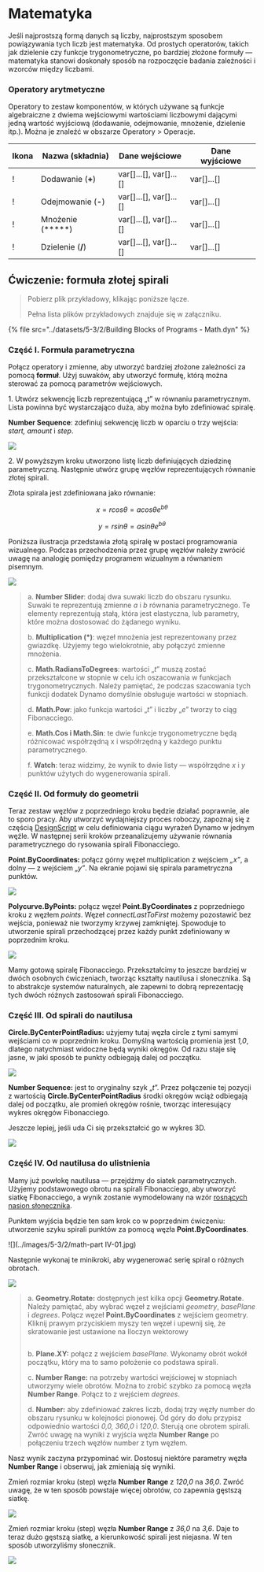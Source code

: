 # Matematyka

Jeśli najprostszą formą danych są liczby, najprostszym sposobem powiązywania tych liczb jest matematyka. Od prostych operatorów, takich jak dzielenie czy funkcje trygonometryczne, po bardziej złożone formuły — matematyka stanowi doskonały sposób na rozpoczęcie badania zależności i wzorców między liczbami.

### Operatory arytmetyczne

Operatory to zestaw komponentów, w których używane są funkcje algebraiczne z dwiema wejściowymi wartościami liczbowymi dającymi jedną wartość wyjściową (dodawanie, odejmowanie, mnożenie, dzielenie itp.). Można je znaleźć w obszarze Operatory > Operacje.

| Ikona                                                  | Nazwa (składnia)     | Dane wejściowe                     | Dane wyjściowe      |
| ----------------------------------------------------- | ----------------- | -------------------------- | ------------ |
| \![](<../images/5-1/addition(1)(1) (1) (1).jpg>)       | Dodawanie (**+**)       | var[]...[], var[]...[] | var[]...[] |
| \![](<../images/5-1/Subtraction(1)(1) (1) (1).jpg>)    | Odejmowanie (**-**)  | var[]...[], var[]...[] | var[]...[] |
| \![](<../images/5-1/Multiplication(1)(1) (1) (1).jpg>) | Mnożenie (*****) | var[]...[], var[]...[] | var[]...[] |
| \![](<../images/5-1/Division(1)(1) (1) (1).jpg>)       | Dzielenie (**/**)    | var[]...[], var[]...[] | var[]...[] |

## Ćwiczenie: formuła złotej spirali

> Pobierz plik przykładowy, klikając poniższe łącze.
>
> Pełna lista plików przykładowych znajduje się w załączniku.

{% file src="../datasets/5-3/2/Building Blocks of Programs - Math.dyn" %}

### Część I. Formuła parametryczna

Połącz operatory i zmienne, aby utworzyć bardziej złożone zależności za pomocą **formuł**. Użyj suwaków, aby utworzyć formułę, którą można sterować za pomocą parametrów wejściowych.

1\. Utwórz sekwencję liczb reprezentującą „t” w równaniu parametrycznym. Lista powinna być wystarczająco duża, aby można było zdefiniować spiralę.

**Number Sequence**: zdefiniuj sekwencję liczb w oparciu o trzy wejścia: _start, amount_ i _step_.

![](../images/5-3/2/math-partI-01.jpg)

2\. W powyższym kroku utworzono listę liczb definiujących dziedzinę parametryczną. Następnie utwórz grupę węzłów reprezentujących równanie złotej spirali.

Złota spirala jest zdefiniowana jako równanie:

$$
x = r cos θ = a cos θ e^{bθ}
$$

$$
y = r sin θ = a sin θe^{bθ}
$$

Poniższa ilustracja przedstawia złotą spiralę w postaci programowania wizualnego. Podczas przechodzenia przez grupę węzłów należy zwrócić uwagę na analogię pomiędzy programem wizualnym a równaniem pisemnym.

![](../images/5-3/2/math-partI-02.jpg)

> a. **Number Slider**: dodaj dwa suwaki liczb do obszaru rysunku. Suwaki te reprezentują zmienne _a_ i _b_ równania parametrycznego. Te elementy reprezentują stałą, która jest elastyczna, lub parametry, które można dostosować do żądanego wyniku.
>
> b. **Multiplication (*)**: węzeł mnożenia jest reprezentowany przez gwiazdkę. Użyjemy tego wielokrotnie, aby połączyć zmienne mnożenia.
>
> c. **Math.RadiansToDegrees**: wartości „_t_” muszą zostać przekształcone w stopnie w celu ich oszacowania w funkcjach trygonometrycznych. Należy pamiętać, że podczas szacowania tych funkcji dodatek Dynamo domyślnie obsługuje wartości w stopniach.
>
> d. **Math.Pow**: jako funkcja wartości „_t_” i liczby „_e_” tworzy to ciąg Fibonacciego.
>
> e. **Math.Cos i Math.Sin**: te dwie funkcje trygonometryczne będą różnicować współrzędną x i współrzędną y każdego punktu parametrycznego.
>
> f. **Watch**: teraz widzimy, że wynik to dwie listy — współrzędne _x_ i _y_ punktów użytych do wygenerowania spirali.

### Część II. Od formuły do geometrii

Teraz zestaw węzłów z poprzedniego kroku będzie działać poprawnie, ale to sporo pracy. Aby utworzyć wydajniejszy proces roboczy, zapoznaj się z częścią [DesignScript](../../8\_coding\_in\_dynamo/8-1\_code-blocks-and-design-script/2-design-script-syntax.md) w celu definiowania ciągu wyrażeń Dynamo w jednym węźle. W następnej serii kroków przeanalizujemy używanie równania parametrycznego do rysowania spirali Fibonacciego.

**Point.ByCoordinates:** połącz górny węzeł multiplication z wejściem _„x”_, a dolny — z wejściem _„y”_. Na ekranie pojawi się spirala parametryczna punktów.

![](../images/5-3/2/math-partII-01.gif)

**Polycurve.ByPoints:** połącz węzeł **Point.ByCoordinates** z poprzedniego kroku z węzłem _points_. Węzeł _connectLastToFirst_ możemy pozostawić bez wejścia, ponieważ nie tworzymy krzywej zamkniętej. Spowoduje to utworzenie spirali przechodzącej przez każdy punkt zdefiniowany w poprzednim kroku.

![](../images/5-3/2/math-partII-02.jpg)

Mamy gotową spiralę Fibonacciego. Przekształcimy to jeszcze bardziej w dwóch osobnych ćwiczeniach, tworząc kształty nautilusa i słonecznika. Są to abstrakcje systemów naturalnych, ale zapewni to dobrą reprezentację tych dwóch różnych zastosowań spirali Fibonacciego.

### Część III. Od spirali do nautilusa

**Circle.ByCenterPointRadius:** użyjemy tutaj węzła circle z tymi samymi wejściami co w poprzednim kroku. Domyślną wartością promienia jest _1,0_, dlatego natychmiast widoczne będą wyniki okręgów. Od razu staje się jasne, w jaki sposób te punkty odbiegają dalej od początku.

![](../images/5-3/2/math-partIII-01.jpg)

**Number Sequence:** jest to oryginalny szyk „_t_”. Przez połączenie tej pozycji z wartością **Circle.ByCenterPointRadius** środki okręgów wciąż odbiegają dalej od początku, ale promień okręgów rośnie, tworząc interesujący wykres okręgów Fibonacciego.

Jeszcze lepiej, jeśli uda Ci się przekształcić go w wykres 3D.

![](../images/5-3/2/math-partIII-02.gif)

### Część IV. Od nautilusa do ulistnienia

Mamy już powłokę nautilusa — przejdźmy do siatek parametrycznych. Użyjemy podstawowego obrotu na spirali Fibonacciego, aby utworzyć siatkę Fibonacciego, a wynik zostanie wymodelowany na wzór [rosnących nasion słonecznika](https://blogs.unimelb.edu.au/sciencecommunication/2018/09/02/this-flower-uses-maths-to-reproduce/).

Punktem wyjścia będzie ten sam krok co w poprzednim ćwiczeniu: utworzenie szyku spirali punktów za pomocą węzła **Point.ByCoordinates**.

\![](../images/5-3/2/math-part IV-01.jpg)

Następnie wykonaj te minikroki, aby wygenerować serię spiral o różnych obrotach.

![](../images/5-3/2/math-partIV-02.jpg)

> a. **Geometry.Rotate:** dostępnych jest kilka opcji **Geometry.Rotate**. Należy pamiętać, aby wybrać węzeł z wejściami _geometry_, _basePlane_ i _degrees_. Połącz węzeł **Point.ByCoordinates** z wejściem geometry. Kliknij prawym przyciskiem myszy ten węzeł i upewnij się, że skratowanie jest ustawione na Iloczyn wektorowy
>
> <img src="../images/5-3/2/math-partIV-03crossproduct.jpg" alt="" data-size="original">
>
> b. **Plane.XY:** połącz z wejściem _basePlane_. Wykonamy obrót wokół początku, który ma to samo położenie co podstawa spirali.
>
> c. **Number Range:** na potrzeby wartości wejściowej w stopniach utworzymy wiele obrotów. Można to zrobić szybko za pomocą węzła **Number Range**. Połącz to z wejściem _degrees_.
>
> d. **Number:** aby zdefiniować zakres liczb, dodaj trzy węzły number do obszaru rysunku w kolejności pionowej. Od góry do dołu przypisz odpowiednio wartości _0,0, 360,0_ i _120,0_. Sterują one obrotem spirali. Zwróć uwagę na wyniki z wyjścia węzła **Number Range** po połączeniu trzech węzłów number z tym węzłem.

Nasz wynik zaczyna przypominać wir. Dostosuj niektóre parametry węzła **Number Range** i obserwuj, jak zmieniają się wyniki.

Zmień rozmiar kroku (step) węzła **Number Range** z _120,0_ na _36,0_. Zwróć uwagę, że w ten sposób powstaje więcej obrotów, co zapewnia gęstszą siatkę.

![](../images/5-3/2/math-partIV-04.jpg)

Zmień rozmiar kroku (step) węzła **Number Range** z _36,0_ na _3,6_. Daje to teraz dużo gęstszą siatkę, a kierunkowość spirali jest niejasna. W ten sposób utworzyliśmy słonecznik.

![](../images/5-3/2/math-partIV-05.jpg)
